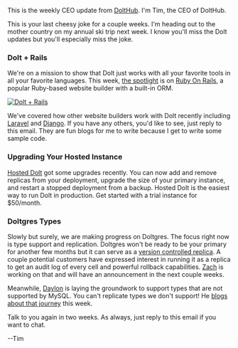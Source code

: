 This is the weekly CEO update from [DoltHub](https://www.dolthub.com/). I'm Tim, the CEO of DoltHub. 

This is your last cheesy joke for a couple weeks. I'm heading out to the mother country on my annual ski trip next week. I know you'll miss the Dolt updates but you'll especially miss the joke.

### Dolt + Rails

We're on a mission to show that Dolt just works with all your favorite tools in all your favorite languages. This week, [the spotlight](https://www.dolthub.com/blog/2024-02-09-dolt-ruby-on-rails/) is on [Ruby On Rails](https://rubyonrails.org/), a popular Ruby-based website builder with a built-in ORM. 

[![Dolt + Rails](../images/dolt-rails.png)](https://www.dolthub.com/blog/2024-02-09-dolt-ruby-on-rails/)

We've covered how other website builders work with Dolt recently including [Laravel](https://www.dolthub.com/blog/2024-01-08-dolt-laravel/) and [Django](https://www.dolthub.com/blog/2024-01-31-dolt-django/). If you have any others, you'd like to see, just reply to this email. They are fun blogs for me to write because I get to write some sample code.

### Upgrading Your Hosted Instance

[Hosted Dolt](https://hosted.doltdb.com) got some upgrades recently. You can now add and remove replicas from your deployment, upgrade the size of your primary instance, and restart a stopped deployment from a backup. Hosted Dolt is the easiest way to run Dolt in production. Get started with a trial instance for $50/month.

### Doltgres Types

Slowly but surely, we are making progress on Doltgres. The focus right now is type support and replication. Doltgres won't be ready to be your primary for another few months but it can serve as a [version controlled replica](https://docs.dolthub.com/introduction/getting-started/versioned-mysql-replica). A couple potential customers have expressed interest in running it as a replica to get an audit log of every cell and powerful rollback capabilities. [Zach](https://www.dolthub.com/team#zach) is working on that and will have an announcement in the next couple weeks. 

Meanwhile, [Daylon](https://www.dolthub.com/team#daylon) is laying the groundwork to support types that are not supported by MySQL. You can't replicate types we don't support! He [blogs about that journey](https://www.dolthub.com/blog/2024-02-14-adding-types-to-doltgresql/) this week.

Talk to you again in two weeks. As always, just reply to this email if you want to chat.

--Tim
